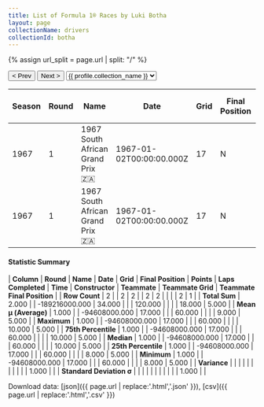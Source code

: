 ```yaml
---
title: List of Formula 1® Races by Luki Botha
layout: page
collectionName: drivers
collectionId: botha
---
```


{% assign url_split = page.url | split: "/" %}
<div id="collection-navigation">
<button onclick="selector.options[selector.selectedIndex-1].value && (window.location = selector.options[selector.selectedIndex-1].value);">&lt; Prev</button>
<button onclick="selector.options[selector.selectedIndex+1].value && (window.location = selector.options[selector.selectedIndex+1].value);">Next &gt;</button>
<select id="selector" onchange="this.options[this.selectedIndex].value && (window.location = this.options[this.selectedIndex].value);">
  {% for collectionId in site.data[page.collectionName].refs %}
    {% if collectionId == page.collectionId %}
      {% assign selected = "selected" %}
    {% else %}
      {% assign selected = "" %}
    {% endif %}
    {% assign profile = site.data[page.collectionName][collectionId].profile %}
    <option value="/f1/{{ page.collectionName }}/{{ collectionId }}/{{ url_split[4] }}" {{ selected }}>{{ profile.collection_name }}</option>
  {% endfor %}
</select>
</div>

| Season | Round | Name | Date | Grid | Final Position | Points | Laps Completed | Time | Constructor | Teammate | Teammate Grid | Teammate Final Position |
|--|--|--|--|--|--|--|--|--|--|--|--|--|
| 1967 | 1 | 1967 South African Grand Prix 🇿🇦 | 1967-01-02T00:00:00.000Z | 17 | N | 0.0 | 60 |   | Brabham-Climax 🇬🇧 | [Bob Anderson 🇬🇧](/f1/drivers/anderson) | 10 | 5 |
| 1967 | 1 | 1967 South African Grand Prix 🇿🇦 | 1967-01-02T00:00:00.000Z | 17 | N | 0.0 | 60 |   | Brabham-Climax 🇬🇧 | [Dave Charlton 🇿🇦](/f1/drivers/charlton) | 8 | N |

#### Statistic Summary

| **Column** | **Round** | **Name** | **Date** | **Grid** | **Final Position** | **Points** | **Laps Completed** | **Time** | **Constructor** | **Teammate** | **Teammate Grid** | **Teammate Final Position** |
| **Row Count** | 2 |  | 2 | 2 |  | 2 | 2 |  |  |  | 2 | 1 |
| **Total Sum** | 2.000 |  | -189216000.000 | 34.000 |  |  | 120.000 |  |  |  | 18.000 | 5.000 |
| **Mean μ (Average)** | 1.000 |  | -94608000.000 | 17.000 |  |  | 60.000 |  |  |  | 9.000 | 5.000 |
| **Maximum** | 1.000 |  | -94608000.000 | 17.000 |  |  | 60.000 |  |  |  | 10.000 | 5.000 |
| **75th Percentile** | 1.000 |  | -94608000.000 | 17.000 |  |  | 60.000 |  |  |  | 10.000 | 5.000 |
| **Median** | 1.000 |  | -94608000.000 | 17.000 |  |  | 60.000 |  |  |  | 10.000 | 5.000 |
| **25th Percentile** | 1.000 |  | -94608000.000 | 17.000 |  |  | 60.000 |  |  |  | 8.000 | 5.000 |
| **Minimum** | 1.000 |  | -94608000.000 | 17.000 |  |  | 60.000 |  |  |  | 8.000 | 5.000 |
| **Variance** |  |  |  |  |  |  |  |  |  |  | 1.000 |  |
| **Standard Deviation σ** |  |  |  |  |  |  |  |  |  |  | 1.000 |  |

Download data: [json]({{ page.url | replace:'.html','.json' }}), [csv]({{ page.url | replace:'.html','.csv' }})
